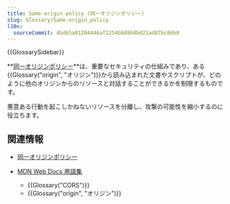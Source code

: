 ```yaml
---
title: Same-origin policy (同一オリジンポリシー)
slug: Glossary/Same-origin_policy
l10n:
  sourceCommit: 4bd65a01204446af2254bb8864bd22ad87bc86b0
---
```


{{GlossarySidebar}}

**[同一オリジンポリシー](/ja/docs/Web/Security/Same-origin_policy)**は、重要なセキュリティの仕組みであり、ある{{Glossary("origin", "オリジン")}}から読み込まれた文書やスクリプトが、どのように他のオリジンからのリソースと対話することができるかを制限するものです。

悪意ある行動を起こしかねないリソースを分離し、攻撃の可能性を縮小するのに役立ちます。

## 関連情報

- [同一オリジンポリシー](/ja/docs/Web/Security/Same-origin_policy)
- [MDN Web Docs 用語集](/ja/docs/Glossary)

  - {{Glossary("CORS")}}
  - {{Glossary("origin", "オリジン")}}
